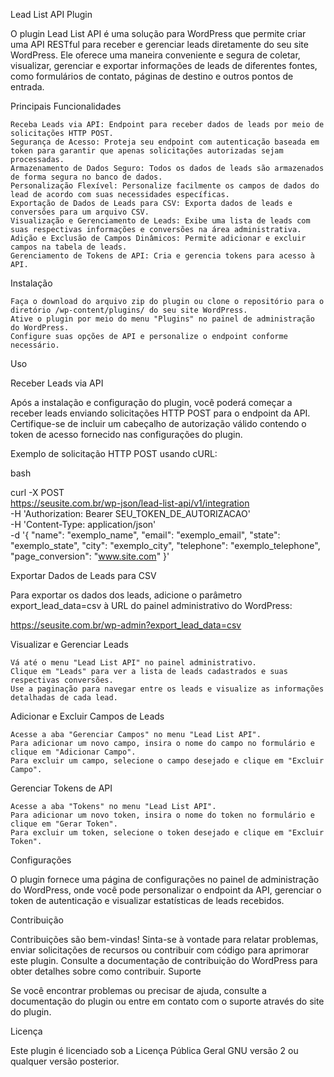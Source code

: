 Lead List API Plugin

O plugin Lead List API é uma solução para WordPress que permite criar uma API RESTful para receber e gerenciar leads diretamente do seu site WordPress. Ele oferece uma maneira conveniente e segura de coletar, visualizar, gerenciar e exportar informações de leads de diferentes fontes, como formulários de contato, páginas de destino e outros pontos de entrada.

Principais Funcionalidades

    Receba Leads via API: Endpoint para receber dados de leads por meio de solicitações HTTP POST.
    Segurança de Acesso: Proteja seu endpoint com autenticação baseada em token para garantir que apenas solicitações autorizadas sejam processadas.
    Armazenamento de Dados Seguro: Todos os dados de leads são armazenados de forma segura no banco de dados.
    Personalização Flexível: Personalize facilmente os campos de dados do lead de acordo com suas necessidades específicas.
    Exportação de Dados de Leads para CSV: Exporta dados de leads e conversões para um arquivo CSV.
    Visualização e Gerenciamento de Leads: Exibe uma lista de leads com suas respectivas informações e conversões na área administrativa.
    Adição e Exclusão de Campos Dinâmicos: Permite adicionar e excluir campos na tabela de leads.
    Gerenciamento de Tokens de API: Cria e gerencia tokens para acesso à API.

Instalação

    Faça o download do arquivo zip do plugin ou clone o repositório para o diretório /wp-content/plugins/ do seu site WordPress.
    Ative o plugin por meio do menu "Plugins" no painel de administração do WordPress.
    Configure suas opções de API e personalize o endpoint conforme necessário.

Uso

Receber Leads via API

Após a instalação e configuração do plugin, você poderá começar a receber leads enviando solicitações HTTP POST para o endpoint da API. Certifique-se de incluir um cabeçalho de autorização válido contendo o token de acesso fornecido nas configurações do plugin.

Exemplo de solicitação HTTP POST usando cURL:

bash

curl -X POST \
  https://seusite.com.br/wp-json/lead-list-api/v1/integration \
  -H 'Authorization: Bearer SEU_TOKEN_DE_AUTORIZACAO' \
  -H 'Content-Type: application/json' \
  -d '{
    "name": "exemplo_name",
    "email": "exemplo_email",
    "state": "exemplo_state",
    "city": "exemplo_city",
    "telephone": "exemplo_telephone",
    "page_conversion": "www.site.com"
  }'

Exportar Dados de Leads para CSV

Para exportar os dados dos leads, adicione o parâmetro export_lead_data=csv à URL do painel administrativo do WordPress:

https://seusite.com.br/wp-admin?export_lead_data=csv

Visualizar e Gerenciar Leads

    Vá até o menu "Lead List API" no painel administrativo.
    Clique em "Leads" para ver a lista de leads cadastrados e suas respectivas conversões.
    Use a paginação para navegar entre os leads e visualize as informações detalhadas de cada lead.

Adicionar e Excluir Campos de Leads

    Acesse a aba "Gerenciar Campos" no menu "Lead List API".
    Para adicionar um novo campo, insira o nome do campo no formulário e clique em "Adicionar Campo".
    Para excluir um campo, selecione o campo desejado e clique em "Excluir Campo".

Gerenciar Tokens de API

    Acesse a aba "Tokens" no menu "Lead List API".
    Para adicionar um novo token, insira o nome do token no formulário e clique em "Gerar Token".
    Para excluir um token, selecione o token desejado e clique em "Excluir Token".

Configurações

O plugin fornece uma página de configurações no painel de administração do WordPress, onde você pode personalizar o endpoint da API, gerenciar o token de autenticação e visualizar estatísticas de leads recebidos.

Contribuição

Contribuições são bem-vindas! Sinta-se à vontade para relatar problemas, enviar solicitações de recursos ou contribuir com código para aprimorar este plugin. Consulte a documentação de contribuição do WordPress para obter detalhes sobre como contribuir.
Suporte

Se você encontrar problemas ou precisar de ajuda, consulte a documentação do plugin ou entre em contato com o suporte através do site do plugin.

Licença

Este plugin é licenciado sob a Licença Pública Geral GNU versão 2 ou qualquer versão posterior.